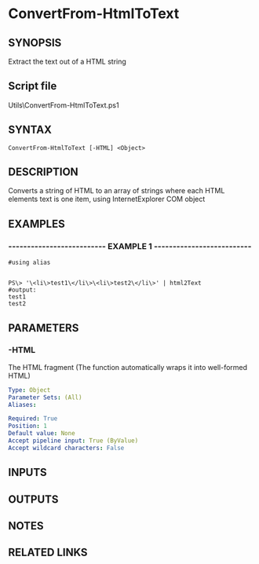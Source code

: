 # ConvertFrom-HtmlToText

## SYNOPSIS
Extract the text out of a HTML string

## Script file
Utils\ConvertFrom-HtmlToText.ps1

## SYNTAX

```
ConvertFrom-HtmlToText [-HTML] <Object>
```

## DESCRIPTION
Converts a string of HTML to an array of strings where each HTML elements text is one item, using InternetExplorer COM object

## EXAMPLES

### -------------------------- EXAMPLE 1 --------------------------
```
#using alias


PS\> '\<li\>test1\</li\>\<li\>test2\</li\>' | html2Text
#output: 
test1
test2
```
## PARAMETERS

### -HTML
The HTML fragment (The function automatically wraps it into well-formed HTML)

```yaml
Type: Object
Parameter Sets: (All)
Aliases: 

Required: True
Position: 1
Default value: None
Accept pipeline input: True (ByValue)
Accept wildcard characters: False
```

## INPUTS

## OUTPUTS

## NOTES

## RELATED LINKS



